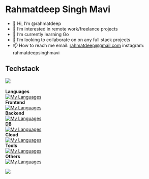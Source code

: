
# Rahmatdeep Singh Mavi
- 👋 Hi, I’m @rahmatdeep
- 👀 I’m interested in remote work/freelance projects
- 🌱 I’m currently learning Go
- 💞️ I’m looking to collaborate on on any full stack projects
- 📫 How to reach me email: rahmatdeep@gmail.com instagram: rahmatdeepsinghmavi

## Techstack
![](https://github-readme-stats.vercel.app/api/top-langs/?username=rahmatdeep&theme=dark&hide_border=false&include_all_commits=false&count_private=false&layout=compact)<br/><br/>
**Languages**<br>
[![My Languages](https://skillicons.dev/icons?i=js,ts,go,bash)](https://skillicons.dev)<br>
**Frontend**<br>
[![My Languages](https://skillicons.dev/icons?i=react,next,redux,bootstrap,htmx,css,tailwind)](https://skillicons.dev)<br>
**Backend**<br>
[![My Languages](https://skillicons.dev/icons?i=bun,express,graphql,jest,nodejs,npm,workers,discordjs,nginx)](https://skillicons.dev)<br>
**DB**<br>
[![My Languages](https://skillicons.dev/icons?i=mongodb,redis,postgres,prisma)](https://skillicons.dev)<br>
**Cloud**<br>
[![My Languages](https://skillicons.dev/icons?i=aws,cloudflare,gcp,vercel)](https://skillicons.dev)<br>
**Tools**<br>
[![My Languages](https://skillicons.dev/icons?i=postman,vim,githubactions,md,docker,git,vite,vscode,webpack)](https://skillicons.dev)<br>
**Others**<br>
[![My Languages](https://skillicons.dev/icons?i=arch,arduino,raspberrypi)](https://skillicons.dev)<br>


![](https://github-readme-streak-stats.herokuapp.com/?user=rahmatdeep&theme=dark&hide_border=false)
<!---
rahmatdeep/rahmatdeep is a ✨ special ✨ repository because its `README.md` (this file) appears on your GitHub profile.
You can click the Preview link to take a look at your changes.
--->
